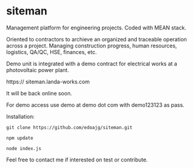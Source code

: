 # siteman

Management platform for engineering projects. Coded with MEAN stack.

Oriented to contractors to archieve an organized and traceable operation across a project. Managing construction progress, human resources, logistics, QA/QC, HSE, finances, etc.

Demo unit is integrated with a demo contract for electrical works at a photovoltaic power plant.

https:// siteman.landa-works.com

It will be back online soon.

For demo access use demo at demo dot com with demo123123 as pass. 

Installation:

  `git clone https://github.com/edoajg/siteman.git`
  
  `npm update`
  
  `node index.js`
  
  
 Feel free to contact me if interested on test or contribute.
